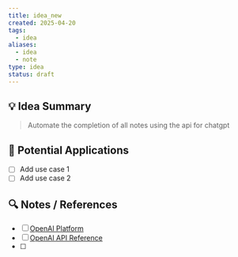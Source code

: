 ```yaml
---
title: idea_new
created: 2025-04-20
tags:
  - idea
aliases:
  - idea
  - note
type: idea
status: draft
---
```


## 💡 Idea Summary

> Automate the completion of all notes using the api for chatgpt

## 🚀 Potential Applications

- [ ] Add use case 1
- [ ] Add use case 2

## 🔍 Notes / References

- [ ] [OpenAI Platform](https://openai.com/api/)
- [ ] [OpenAI API Reference](https://platform.openai.com/docs/api-reference/introduction)
- [ ] 